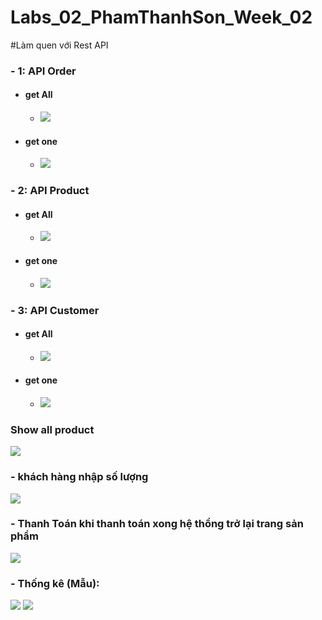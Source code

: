 # Labs_02_PhamThanhSon_Week_02
#Làm quen với Rest API
<h3>- 1: API Order</h3>
<ul>
  <li><H4>get All</H4> 
    <ul>
      <li>
        <img src="https://github.com/sonpham28052002/Labs_02_PhamThanhSon_Week_02/assets/84237256/9f008937-7db1-4a2a-845c-30b324467b24">
      </li>
    </ul>
  </li>
  <li><H4>get one</H4> 
    <ul>
      <li>
        <img src="https://github.com/sonpham28052002/Labs_02_PhamThanhSon_Week_02/assets/84237256/fa91b8d8-02df-492a-b83a-958a6b43cbe1">
      </li>
    </ul>
  </li>
</ul>
<h3>- 2: API Product</h3>
<ul>
  <li><H4>get All</H4> 
    <ul>
      <li>
        <img src="https://github.com/sonpham28052002/Labs_02_PhamThanhSon_Week_02/assets/84237256/5fd8dfc3-fca3-4cec-8bfe-8e86056f5002">
      </li>
    </ul>
  </li>
  <li><H4>get one</H4> 
    <ul>
      <li>
        <img src="https://github.com/sonpham28052002/Labs_02_PhamThanhSon_Week_02/assets/84237256/bf0fb01d-bc3b-46f4-a5c3-34336c65a2d0">
      </li>
    </ul>
  </li>
</ul>
<h3>- 3: API Customer</h3>
<ul>
  <li><H4>get All</H4> 
    <ul>
      <li>
        <img src="https://github.com/sonpham28052002/Labs_02_PhamThanhSon_Week_02/assets/84237256/c5c9d48b-e046-4ddd-a7fc-a6f5ab22203a">
      </li>
    </ul>
  </li>
  <li><H4>get one</H4> 
    <ul>
      <li>
        <img src="https://github.com/sonpham28052002/Labs_02_PhamThanhSon_Week_02/assets/84237256/2a79d68f-0864-45d3-bcc6-27e186763b54">
      </li>
    </ul>
  </li>
</ul>
<H3>Show all product</H3>
        <img src="https://github.com/sonpham28052002/Labs_02_PhamThanhSon_Week_02/assets/84237256/b8179207-dd1b-409e-b161-a24a78258f88">
<h3>- khách hàng nhập số lượng </h3>
        <img src="https://github.com/sonpham28052002/Labs_02_PhamThanhSon_Week_02/assets/84237256/48e7a348-96fc-4e06-a6a8-ed628d6bcd2c">
<h3>- Thanh Toán khi thanh toán xong hệ thổng trở lại trang sản phẩm</h3>
        <img src="https://github.com/sonpham28052002/Labs_02_PhamThanhSon_Week_02/assets/84237256/18293a2d-632b-4fb1-86bf-d31378049189">
<h3>- Thống kê (Mẫu): </h3>
        <img src="https://github.com/sonpham28052002/Labs_02_PhamThanhSon_Week_02/assets/84237256/2329d830-55b0-49be-a9e9-05c832f73261">
        <img src="https://github.com/sonpham28052002/Labs_02_PhamThanhSon_Week_02/assets/84237256/4fe1905b-5b5d-4ed2-80e9-a7c7fc5fc515">


